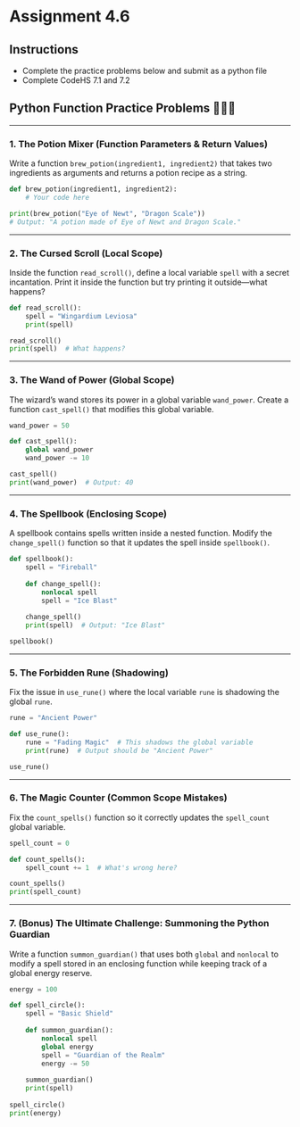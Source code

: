 # Assignment 4.6

## Instructions

- Complete the practice problems below and submit as a python file
- Complete CodeHS 7.1 and 7.2

## Python Function Practice Problems 🧙🏻‍♂️

---

### 1. The Potion Mixer (Function Parameters & Return Values)
Write a function `brew_potion(ingredient1, ingredient2)` that takes two ingredients as arguments and returns a potion recipe as a string.

```python
def brew_potion(ingredient1, ingredient2):
    # Your code here

print(brew_potion("Eye of Newt", "Dragon Scale"))
# Output: "A potion made of Eye of Newt and Dragon Scale."
```

---

### 2. The Cursed Scroll (Local Scope)
Inside the function `read_scroll()`, define a local variable `spell` with a secret incantation. Print it inside the function but try printing it outside—what happens?

```python
def read_scroll():
    spell = "Wingardium Leviosa"
    print(spell)

read_scroll()
print(spell)  # What happens?
```

---

### 3. The Wand of Power (Global Scope)
The wizard’s wand stores its power in a global variable `wand_power`. Create a function `cast_spell()` that modifies this global variable.

```python
wand_power = 50

def cast_spell():
    global wand_power
    wand_power -= 10

cast_spell()
print(wand_power)  # Output: 40
```

---

### 4. The Spellbook (Enclosing Scope)
A spellbook contains spells written inside a nested function. Modify the `change_spell()` function so that it updates the spell inside `spellbook()`.

```python
def spellbook():
    spell = "Fireball"
    
    def change_spell():
        nonlocal spell
        spell = "Ice Blast"
    
    change_spell()
    print(spell)  # Output: "Ice Blast"

spellbook()
```

---

### 5. The Forbidden Rune (Shadowing)
Fix the issue in `use_rune()` where the local variable `rune` is shadowing the global `rune`.

```python
rune = "Ancient Power"

def use_rune():
    rune = "Fading Magic"  # This shadows the global variable
    print(rune)  # Output should be "Ancient Power"

use_rune()
```

---

### 6. The Magic Counter (Common Scope Mistakes)
Fix the `count_spells()` function so it correctly updates the `spell_count` global variable.

```python
spell_count = 0

def count_spells():
    spell_count += 1  # What's wrong here?

count_spells()
print(spell_count)
```

---

### 7. (Bonus) The Ultimate Challenge: Summoning the Python Guardian
Write a function `summon_guardian()` that uses both `global` and `nonlocal` to modify a spell stored in an enclosing function while keeping track of a global energy reserve.

```python
energy = 100

def spell_circle():
    spell = "Basic Shield"
    
    def summon_guardian():
        nonlocal spell
        global energy
        spell = "Guardian of the Realm"
        energy -= 50
    
    summon_guardian()
    print(spell)
    
spell_circle()
print(energy)
```
